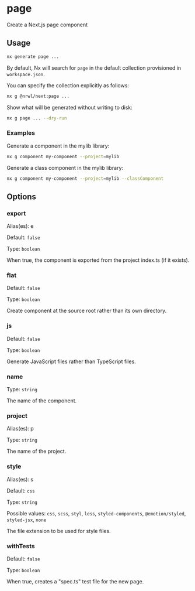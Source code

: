 # page

Create a Next.js page component

## Usage

```bash
nx generate page ...
```

By default, Nx will search for `page` in the default collection provisioned in `workspace.json`.

You can specify the collection explicitly as follows:

```bash
nx g @nrwl/next:page ...
```

Show what will be generated without writing to disk:

```bash
nx g page ... --dry-run
```

### Examples

Generate a component in the mylib library:

```bash
nx g component my-component --project=mylib
```

Generate a class component in the mylib library:

```bash
nx g component my-component --project=mylib --classComponent
```

## Options

### export

Alias(es): e

Default: `false`

Type: `boolean`

When true, the component is exported from the project index.ts (if it exists).

### flat

Default: `false`

Type: `boolean`

Create component at the source root rather than its own directory.

### js

Default: `false`

Type: `boolean`

Generate JavaScript files rather than TypeScript files.

### name

Type: `string`

The name of the component.

### project

Alias(es): p

Type: `string`

The name of the project.

### style

Alias(es): s

Default: `css`

Type: `string`

Possible values: `css`, `scss`, `styl`, `less`, `styled-components`, `@emotion/styled`, `styled-jsx`, `none`

The file extension to be used for style files.

### withTests

Default: `false`

Type: `boolean`

When true, creates a "spec.ts" test file for the new page.
